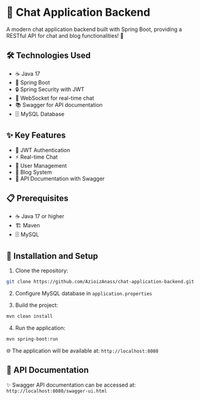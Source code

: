 # 💬 Chat Application Backend

A modern chat application backend built with Spring Boot, providing a RESTful API for chat and blog functionalities! 🚀

## 🛠️ Technologies Used

- ☕ Java 17
- 🌱 Spring Boot
- 🔒 Spring Security with JWT
- 🔌 WebSocket for real-time chat
- 📚 Swagger for API documentation
- 🗄️ MySQL Database

## ✨ Key Features

- 🔐 JWT Authentication
- ⚡ Real-time Chat
- 👥 User Management
- 📝 Blog System
- 📖 API Documentation with Swagger

## 📋 Prerequisites

- ☕ Java 17 or higher
- 🏗️ Maven
- 🗄️ MySQL

## 🚀 Installation and Setup

1. Clone the repository:
```bash
git clone https://github.com/AzioizAnass/chat-application-backend.git
```

2. Configure MySQL database in `application.properties`

3. Build the project:
```bash
mvn clean install
```

4. Run the application:
```bash
mvn spring-boot:run
```

🌐 The application will be available at: `http://localhost:8080`

## 📖 API Documentation

✨ Swagger API documentation can be accessed at: `http://localhost:8080/swagger-ui.html`
